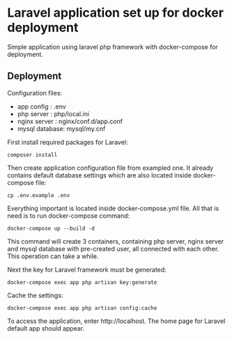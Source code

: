# Laravel application set up for docker deployment

Simple application using laravel php framework with docker-compose for deployment.

## Deployment

Configuration files:
- app config : .env
- php server : php/local.ini
- nginx server : nginx/conf.d/app.conf
- mysql database: mysql/my.cnf

First install required packages for Laravel:
```
composer install
```
Then create application configuration file from exampled one. It already contains default database settings which are also located inside docker-compose file:
```
cp .env.example .env
``` 

Everything important is located inside docker-compose.yml file. 
All that is need is to run docker-compose command:

```
docker-compose up --build -d
```

This command will create 3 containers, containing php server, nginx server and mysql database with pre-created user, all connected with each other. This operation can take a while.   

Next the key for Laravel framework must be generated:
```
docker-compose exec app php artisan key:generate
```

Cache the settings:
```
docker-compose exec app php artisan config:cache
```

To access the application, enter http://localhost. The home page for Laravel default app should appear. 


 

